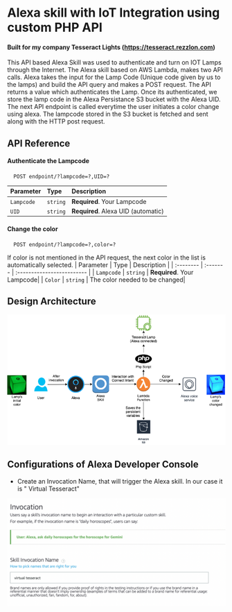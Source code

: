 
# Alexa skill with IoT Integration using custom PHP API 
#### Built for my company Tesseract Lights (https://tesseract.rezzlon.com)

This API based Alexa Skill was used to authenticate and turn on IOT Lamps through the Internet. The Alexa skill based on AWS Lambda, makes two API calls. Alexa takes the input for the Lamp Code (Unique code given by us to the lamps) and build the API query and makes a POST request. The API returns a value which authenticates the Lamp. Once its authenticated, we store the lamp code in the Alexa Persistance S3 bucket with the Alexa UID.
The next API endpoint is called everytime the user initiates a color change using alexa. The lampcode stored in the S3 bucket is fetched and sent along with the HTTP post request.
## API Reference

#### Authenticate the Lampcode

```http
  POST endpoint/?lampcode=?,UID=?
```

| Parameter | Type     | Description                |
| :-------- | :------- | :------------------------- |
| `Lampcode` | `string` | **Required**. Your Lampcode|
| `UID` | `string` | **Required**. Alexa UID (automatic)|

#### Change the color

```http
  POST endpoint/?lampcode=?,color=?
```
If color is not mentioned in the API request, the next color in the list is automatically selected.
| Parameter | Type     | Description                |
| :-------- | :------- | :------------------------- |
| `Lampcode` | `string` | **Required**. Your Lampcode|
| `Color` | `string` | The color needed to be changed|

  
## Design Architecture

<img src="images/alexadiag.png" alt="Alexa SKill IOT integration Diagram" >


## Configurations of Alexa Developer Console

- Create an Invocation Name, that will trigger the Alexa skill. In our case it is " Virtual Tesseract"

<img src="images/invocation.png" alt="Alexa SKill IOT integration Diagram" >


  

